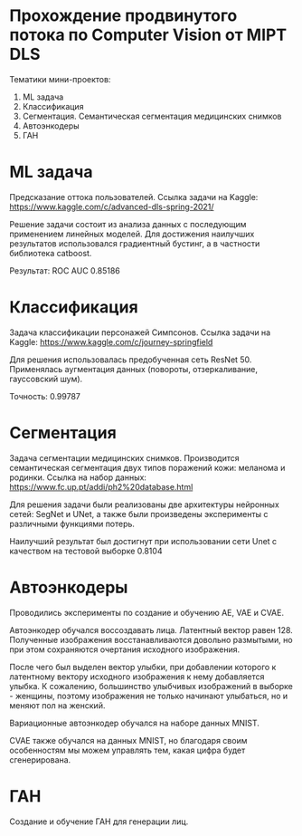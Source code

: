 # Прохождение продвинутого потока по Computer Vision от MIPT DLS

Тематики мини-проектов:
1. ML задача
2. Классификация
3. Сегментация. Семантическая сегментация медицинских снимков
4. Автоэнкодеры
5. ГАН

# ML задача 
Предсказание оттока пользователей. Ссылка задачи на Kaggle:
https://www.kaggle.com/c/advanced-dls-spring-2021/

Решение задачи состоит из анализа данных с последующим применением линейных моделей. Для достижения наилучших результатов использовался градиентный бустинг, а в частности библиотека catboost.

Результат: ROC AUC 0.85186

# Классификация
Задача классификации персонажей Симпсонов. Ссылка задачи на Kaggle: https://www.kaggle.com/c/journey-springfield

Для решения использовалась предобученная сеть ResNet 50. Применялась аугментация данных (повороты, отзеркаливание, гауссовский шум). 

Точность: 0.99787


# Сегментация
Задача сегментации медицинских снимков. Производится семантическая сегментация двух типов поражений кожи: меланома и родинки. Ссылка на набор данных: https://www.fc.up.pt/addi/ph2%20database.html

Для решения задачи были реализованы две архитектуры нейронных сетей: SegNet и UNet, а также были произведены эксперименты с различными функциями потерь. 

Наилучший результат был достигнут при использовании сети Unet с качеством на тестовой выборке 0.8104


# Автоэнкодеры

Проводились эксперименты по создание и обучению AE, VAE и CVAE.

Автоэнкодер обучался воссоздавать лица. Латентный вектор равен 128. Полученные изображения восстанавливаются довольно размытыми, но при этом сохраняются очертания исходного изображения.

После чего был выделен вектор улыбки, при добавлении которого к латентному вектору исходного изображения к нему добавляется улыбка. К сожалению, большинство улыбчивых изображений в выборке - женщины, поэтому изображения не только начинают улыбаться, но и меняют пол на женский.


Вариационные автоэнкодер обучался на наборе данных MNIST.


CVAE также обучался на данных MNIST, но благодаря своим особенностям мы можем управлять тем, какая цифра будет сгенерирована.
# ГАН

Создание и обучение ГАН для генерации лиц.

